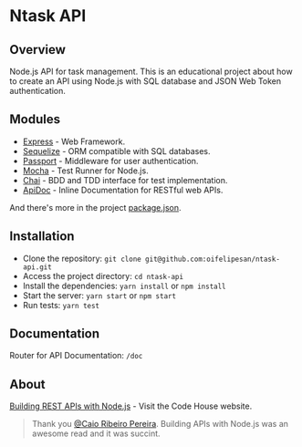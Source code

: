 # Ntask API

## Overview

Node.js API for task management.
This is an educational project about how to create an API using Node.js with SQL database and JSON Web Token authentication.

## Modules

- [Express](http://expressjs.com/) - Web Framework.
- [Sequelize](http://docs.sequelizejs.com/en/latest/) - ORM compatible with SQL databases.
- [Passport](http://passportjs.org/) - Middleware for user authentication.
- [Mocha](https://mochajs.org/) - Test Runner for Node.js.
- [Chai](https://www.chaijs.com/) - BDD and TDD interface for test implementation.
- [ApiDoc](https://apidocjs.com/) - Inline Documentation for RESTful web APIs.

And there's more in the project [package.json](https://github.com/oifelipesan/ntask-api/blob/master/package.json).

## Installation

- Clone the repository: `git clone git@github.com:oifelipesan/ntask-api.git`
- Access the project directory: `cd ntask-api`
- Install the dependencies: `yarn install` or `npm install`
- Start the server: `yarn start` or `npm start`
- Run tests: `yarn test`

## Documentation

Router for API Documentation: `/doc`

## About

[Building REST APIs with Node.js](https://www.casadocodigo.com.br/products/livro-apis-nodejs) - Visit the Code House website.

> Thank you [@Caio Ribeiro Pereira](https://twitter.com/crp_underground?lang=en). Building APIs with Node.js was an awesome read and it was succint.

